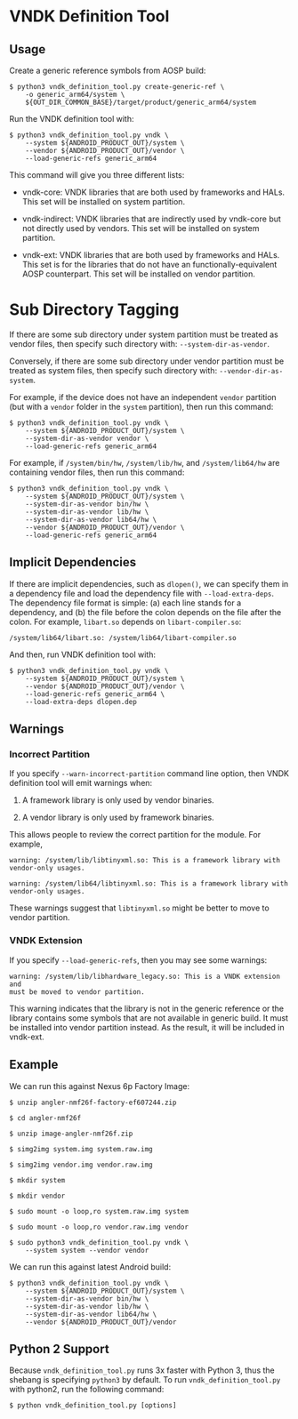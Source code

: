 VNDK Definition Tool
====================

## Usage

Create a generic reference symbols from AOSP build:

    $ python3 vndk_definition_tool.py create-generic-ref \
        -o generic_arm64/system \
        ${OUT_DIR_COMMON_BASE}/target/product/generic_arm64/system

Run the VNDK definition tool with:

    $ python3 vndk_definition_tool.py vndk \
        --system ${ANDROID_PRODUCT_OUT}/system \
        --vendor ${ANDROID_PRODUCT_OUT}/vendor \
        --load-generic-refs generic_arm64

This command will give you three different lists:

- vndk-core: VNDK libraries that are both used by frameworks and HALs.  This
  set will be installed on system partition.

- vndk-indirect: VNDK libraries that are indirectly used by vndk-core but
  not directly used by vendors.  This set will be installed on system partition.

- vndk-ext: VNDK libraries that are both used by frameworks and HALs.  This set
  is for the libraries that do not have an functionally-equivalent AOSP
  counterpart.  This set will be installed on vendor partition.


# Sub Directory Tagging

If there are some sub directory under system partition must be treated as
vendor files, then specify such directory with: `--system-dir-as-vendor`.

Conversely, if there are some sub directory under vendor partition must be
treated as system files, then specify such directory with:
`--vendor-dir-as-system`.

For example, if the device does not have an independent `vendor` partition (but
with a `vendor` folder in the `system` partition), then run this command:

    $ python3 vndk_definition_tool.py vndk \
        --system ${ANDROID_PRODUCT_OUT}/system \
        --system-dir-as-vendor vendor \
        --load-generic-refs generic_arm64

For example, if `/system/bin/hw`, `/system/lib/hw`, and `/system/lib64/hw` are
containing vendor files, then run this command:

    $ python3 vndk_definition_tool.py vndk \
        --system ${ANDROID_PRODUCT_OUT}/system \
        --system-dir-as-vendor bin/hw \
        --system-dir-as-vendor lib/hw \
        --system-dir-as-vendor lib64/hw \
        --vendor ${ANDROID_PRODUCT_OUT}/vendor \
        --load-generic-refs generic_arm64


## Implicit Dependencies

If there are implicit dependencies, such as `dlopen()`, we can specify them in
a dependency file and load the dependency file with `--load-extra-deps`.  The
dependency file format is simple: (a) each line stands for a dependency, and
(b) the file before the colon depends on the file after the colon.  For
example, `libart.so` depends on `libart-compiler.so`:

    /system/lib64/libart.so: /system/lib64/libart-compiler.so

And then, run VNDK definition tool with:

    $ python3 vndk_definition_tool.py vndk \
        --system ${ANDROID_PRODUCT_OUT}/system \
        --vendor ${ANDROID_PRODUCT_OUT}/vendor \
        --load-generic-refs generic_arm64 \
        --load-extra-deps dlopen.dep


## Warnings

### Incorrect Partition

If you specify `--warn-incorrect-partition` command line option, then VNDK
definition tool will emit warnings when:

1. A framework library is only used by vendor binaries.

2. A vendor library is only used by framework binaries.

This allows people to review the correct partition for the module.  For example,

    warning: /system/lib/libtinyxml.so: This is a framework library with
    vendor-only usages.

    warning: /system/lib64/libtinyxml.so: This is a framework library with
    vendor-only usages.

These warnings suggest that `libtinyxml.so` might be better to move to vendor
partition.


### VNDK Extension

If you specify `--load-generic-refs`, then you may see some warnings:

    warning: /system/lib/libhardware_legacy.so: This is a VNDK extension and
    must be moved to vendor partition.

This warning indicates that the library is not in the generic reference or the
library contains some symbols that are not available in generic build.  It must
be installed into vendor partition instead.  As the result, it will be included
in vndk-ext.


## Example

We can run this against Nexus 6p Factory Image:

    $ unzip angler-nmf26f-factory-ef607244.zip

    $ cd angler-nmf26f

    $ unzip image-angler-nmf26f.zip

    $ simg2img system.img system.raw.img

    $ simg2img vendor.img vendor.raw.img

    $ mkdir system

    $ mkdir vendor

    $ sudo mount -o loop,ro system.raw.img system

    $ sudo mount -o loop,ro vendor.raw.img vendor

    $ sudo python3 vndk_definition_tool.py vndk \
        --system system --vendor vendor

We can run this against latest Android build:

    $ python3 vndk_definition_tool.py vndk \
        --system ${ANDROID_PRODUCT_OUT}/system \
        --system-dir-as-vendor bin/hw \
        --system-dir-as-vendor lib/hw \
        --system-dir-as-vendor lib64/hw \
        --vendor ${ANDROID_PRODUCT_OUT}/vendor


## Python 2 Support

Because `vndk_definition_tool.py` runs 3x faster with Python 3, thus the
shebang is specifying `python3` by default.  To run `vndk_definition_tool.py`
with python2, run the following command:

    $ python vndk_definition_tool.py [options]
